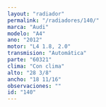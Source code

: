 ```yaml
---
layout: "radiador"
permalink: "/radiadores/140/"
marca: "Audi"
modelo: "A4"
ano: "2012"
motor: "L4 1.8, 2.0"
transmision: "Automática"
parte: "60321"
clima: "Con clima"
alto: "28 3/8"
ancho: "18 11/16"
observaciones: ""
id: "140"
---
```


